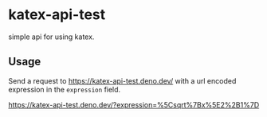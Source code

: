 # katex-api-test
simple api for using katex.

## Usage

Send a request to https://katex-api-test.deno.dev/ with a url encoded expression in the `expression` field.

https://katex-api-test.deno.dev/?expression=%5Csqrt%7Bx%5E2%2B1%7D
